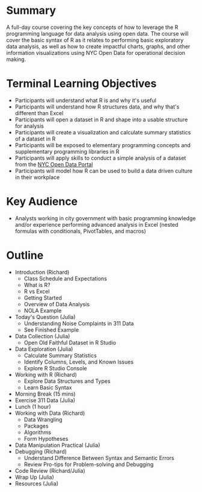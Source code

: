 # Summary
A full-day course covering the key concepts of how to leverage the R programming language for data analysis using open data. The course will cover the basic syntax of R as it relates to performing basic exploratory data analysis, as well as how to create impactful charts, graphs, and other information visualizations using NYC Open Data for operational decision making.

# Terminal Learning Objectives
+ Participants will understand what R is and why it's useful
+ Participants will understand how R structures data, and why that's different than Excel
+ Participants will open a dataset in R and shape into a usable structure for analysis
+ Participants will create a visualization and calculate summary statistics of a dataset in R
+ Participants will be exposed to elementary programming concepts and supplementary programming libraries in R
+ Participants will apply skills to conduct a simple analysis of a dataset from the [NYC Open Data Portal](http://opendata.cityofnewyork.us/)
+ Participants will model how R can be used to build a data driven culture in their workplace

# Key Audience
+ Analysts working in city government with basic programming knowledge and/or experience performing advanced analysis in Excel (nested formulas with conditionals, PivotTables, and macros)

# Outline
+ Introduction (Richard)
  + Class Schedule and Expectations
  + What is R?
  + R vs Excel
  + Getting Started
  + Overview of Data Analysis
  + NOLA Example
+ Today's Question (Julia)
  + Understanding Noise Complaints in 311 Data
  + See Finished Example
+ Data Collection (Julia)
  + Open Old Faithful Dataset in R Studio
+ Data Exploration (Julia)
  + Calculate Summary Statistics
  + Identify Columns, Levels, and Known Issues
  + Explore R Studio Console
+ Working with R (Richard)
  + Explore Data Structures and Types
  + Learn Basic Syntax
+ Morning Break (15 mins)
+ Exercise 311 Data (Julia)
+ Lunch (1 hour)
+ Working with Data (Richard)
  + Data Wrangling
  + Packages 
  + Algorithms
  + Form Hypotheses
+ Data Manipulation Practical (Julia)
+ Debugging (Richard)
  + Understand Difference Between Syntax and Semantic Errors
  + Review Pro-tips for Problem-solving and Debugging
+ Code Review (Richard/Julia)
+ Wrap Up (Julia)
+ Resources (Julia)
